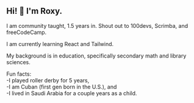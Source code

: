 ## Hi! 👋 I'm Roxy.

I am community taught, 1.5 years in. Shout out to 100devs, Scrimba, and freeCodeCamp.  

I am currently learning React and Tailwind.  

My background is in education, specifically secondary math and library sciences.  

Fun facts:  
-I played roller derby for 5 years,  
-I am Cuban (first gen born in the U.S.), and  
-I lived in Saudi Arabia for a couple years as a child.

<!--
**roxyrodbeck/roxyrodbeck** is a ✨ _special_ ✨ repository because its `README.md` (this file) appears on your GitHub profile.

Here are some ideas to get you started:

- 🔭 I’m currently working on ...
- 🌱 I’m currently learning ...
- 👯 I’m looking to collaborate on ...
- 🤔 I’m looking for help with ...
- 💬 Ask me about ...
- 📫 How to reach me: ...
- 😄 Pronouns: ...
- ⚡ Fun fact: ...
-->
